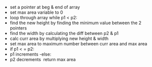 - set a pointer at beg & end of array
- set max area variable to 0
​
- loop through array while p1 < p2:
- find the new height by finding the minimum value between the 2 pointers
- find the width by calculating the diff between p2 & p1
- calc curr area by multiplying new height & width
- set max area to maximum number between curr area and max area
​
- if p1 < = p2:
- p1 increments
-else:
- p2 decrements
​
return max area